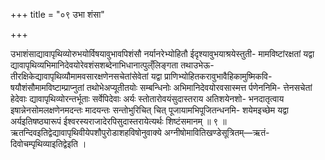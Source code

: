 +++
title = "०९ उभा शंसा"

+++

उभाशंसाद्यावापृथिव्योरुभयोर्विषयावुभावपिशंसौ नर्यानरेभ्योहितौ ईदृश्यावुभयाश्रयेस्तुती- मामविष्टांरक्षतां यद्वा द्यावापृथिव्यभिमानिदेवयोरेवशंसशब्देनाभिधानात्पुल्ँलिङ्गता तथाउभेऊ- तीरक्षिकेद्यावापृथिव्यौमामवसारक्षणेनसचेतांसेवेतां यद्वा प्राणिभ्योहितकरावुभावैहिकामुष्मिकवि- षयौशंसौमामविष्टाम्प्राप्नुतां तथोभेअप्यूतीतयोः सम्बन्धिनोः अभिमानिदेवयोरवसास्मत्त र्पणेननिमि- त्तेनसचेतां हेदेवाः द्यावापृथिव्योरन्तर्भूताः सर्वेपिदेवाः अर्यः स्तोतारोवयंसुदास्तराय अतिशयेनशो- भनदातृत्वाय इषान्नेनसोमलक्षणेनमदन्तः मादयन्तः सन्तोभुरिचित् चित् पूजायामभिपूजितन्धनमि- शयेमइच्छेम यद्वा अर्यइतिषष्ठ्यारूपं ईश्वरस्यराजादेरपिसुदास्तरायेत्यर्थः शिष्टंसमानम् ॥ ९ ॥ ऋतन्दिवइतिद्वेद्यावापृथिवीयेपशौपुरोडाशहविषोनुवाक्ये अग्नीषोमावितिखण्डेसूत्रितम्—ऋतं- दिवोचम्पृथिव्याइतिद्वेइति ।